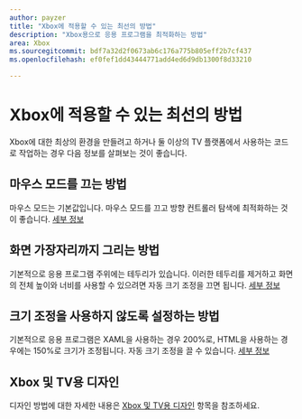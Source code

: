 ```yaml
---
author: payzer
title: "Xbox에 적용할 수 있는 최선의 방법"
description: "Xbox용으로 응용 프로그램을 최적화하는 방법"
area: Xbox
ms.sourcegitcommit: bdf7a32d2f0673ab6c176a775b805eff2b7cf437
ms.openlocfilehash: ef0fef1dd43444771add4ed6d9db1300f8d33210

---
```


# Xbox에 적용할 수 있는 최선의 방법
Xbox에 대한 최상의 환경을 만들려고 하거나 둘 이상의 TV 플랫폼에서 사용하는 코드로 작업하는 경우 다음 정보를 살펴보는 것이 좋습니다.  

## 마우스 모드를 끄는 방법
마우스 모드는 기본값입니다. 마우스 모드를 끄고 방향 컨트롤러 탐색에 최적화하는 것이 좋습니다. [세부 정보](how-to-disable-mouse-mode.md)

## 화면 가장자리까지 그리는 방법
기본적으로 응용 프로그램 주위에는 테두리가 있습니다. 이러한 테두리를 제거하고 화면의 전체 높이와 너비를 사용할 수 있으려면 자동 크기 조정을 끄면 됩니다.  [세부 정보](turn-off-overscan.md)

## 크기 조정을 사용하지 않도록 설정하는 방법
기본적으로 응용 프로그램은 XAML을 사용하는 경우 200%로, HTML을 사용하는 경우에는 150%로 크기가 조정됩니다. 자동 크기 조정을 끌 수 있습니다.  [세부 정보](disable-scaling.md)

## Xbox 및 TV용 디자인
디자인 방법에 대한 자세한 내용은 [Xbox 및 TV용 디자인](https://msdn.microsoft.com/en-us/windows/uwp/input-and-devices/designing-for-tv?f=255&MSPPError=-2147217396#mouse-mode) 항목을 참조하세요.


<!--HONumber=Jun16_HO4-->


